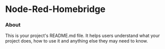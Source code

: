 Node-Red-Homebridge
===================

### About

This is your project's README.md file. It helps users understand what your
project does, how to use it and anything else they may need to know.